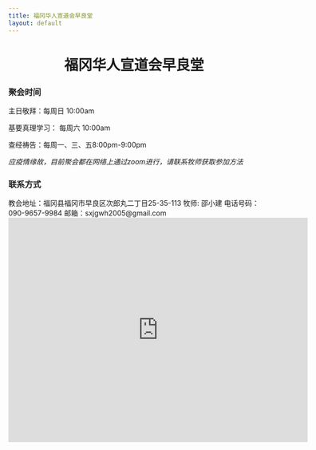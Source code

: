 ```yaml
---
title: 福冈华人宣道会早良堂
layout: default
---
```

<center><h1>福冈华人宣道会早良堂</h1></center>





<h3>聚会时间</h3>
主日敬拜：每周日 10:00am  

基要真理学习： 每周六 10:00am    

查经祷告：每周一、三、五8:00pm-9:00pm 

*应疫情缘故，目前聚会都在网络上通过zoom进行，请联系牧师获取参加方法*





<h3>联系方式  </h3>
教会地址：福冈县福冈市早良区次郎丸二丁目25-35-113   
牧师: 邵小建  
电话号码：090-9657-9984   
邮箱：sxjgwh2005@gmail.com   

<iframe src="https://www.google.com/maps/embed?pb=!1m18!1m12!1m3!1d3324.905118075558!2d130.32358451512798!3d33.55584145117296!2m3!1f0!2f0!3f0!3m2!1i1024!2i768!4f13.1!3m3!1m2!1s0x354194bc27943475%3A0x7eac664938cf304a!2s2-ch%C5%8Dme-25-35%20Jir%C5%8Dmaru%2C%20Sawara-ku%2C%20Fukuoka%2C%20814-0165%2C%20Japan!5e0!3m2!1sen!2sus!4v1575100234946!5m2!1sen!2sus" width="600" height="450" frameborder="0" style="border:0;" allowfullscreen=""></iframe>
